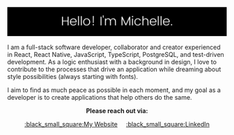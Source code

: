 <img src="https://github.com/michmitz/michmitz/blob/main/profile-header-resized.png" alt="profile-header.png"/>

I am a full-stack software developer, collaborator and creator experienced in React, React Native, JavaScript, TypeScript, PostgreSQL, and test-driven development. As a logic enthusiast with a background in design, I love to contribute to the processes that drive an application while dreaming about style possibilities (always starting with fonts). 

I aim to find as much peace as possible in each moment, and my goal as a developer is to create applications that help others do the same.

<p align="center"><strong>Please reach out via:</strong></p>
<p align="center"><a href="https://michellestermitz.com">:black_small_square:My Website</a>&nbsp;&nbsp;&nbsp;&nbsp;&nbsp;<a href="https://linkedin.com/in/michellestermitz">:black_small_square:LinkedIn</a></p>

<!--
**michmitz/michmitz** is a ✨ _special_ ✨ repository because its `README.md` (this file) appears on your GitHub profile.

Here are some ideas to get you started:

- 🔭 I’m currently working on ...
- 🌱 I’m currently learning ...
- 👯 I’m looking to collaborate on ...
- 🤔 I’m looking for help with ...
- 💬 Ask me about ...
- 📫 How to reach me: ...
- 😄 Pronouns: ...
- ⚡ Fun fact: ...
-->
